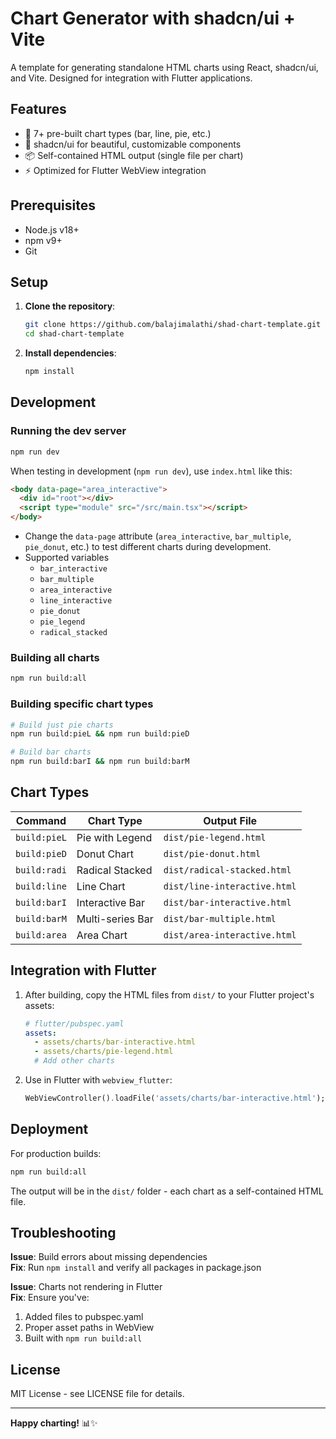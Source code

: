 # Chart Generator with shadcn/ui + Vite

A template for generating standalone HTML charts using React, shadcn/ui, and Vite. Designed for integration with Flutter applications.

## Features

- 🚀 7+ pre-built chart types (bar, line, pie, etc.)
- 🎨 shadcn/ui for beautiful, customizable components
- 📦 Self-contained HTML output (single file per chart)
- ⚡ Optimized for Flutter WebView integration

## Prerequisites

- Node.js v18+
- npm v9+
- Git

## Setup

1. **Clone the repository**:

   ```bash
   git clone https://github.com/balajimalathi/shad-chart-template.git
   cd shad-chart-template
   ```

2. **Install dependencies**:

   ```bash
   npm install
   ```

## Development

### Running the dev server

```bash
npm run dev
```

When testing in development (`npm run dev`), use `index.html` like this:

```html
<body data-page="area_interactive">
  <div id="root"></div>
  <script type="module" src="/src/main.tsx"></script>
</body>
```

- Change the `data-page` attribute (`area_interactive`, `bar_multiple`, `pie_donut`, etc.) to test different charts during development.
- Supported variables
  - `bar_interactive`
  - `bar_multiple`
  - `area_interactive`
  - `line_interactive`
  - `pie_donut`
  - `pie_legend`
  - `radical_stacked`

### Building all charts

```bash
npm run build:all
```

### Building specific chart types

```bash
# Build just pie charts
npm run build:pieL && npm run build:pieD

# Build bar charts
npm run build:barI && npm run build:barM
```

## Chart Types

| Command        | Chart Type          | Output File               |
|----------------|---------------------|---------------------------|
| `build:pieL`   | Pie with Legend     | `dist/pie-legend.html`    |
| `build:pieD`   | Donut Chart         | `dist/pie-donut.html`     |
| `build:radi`   | Radical Stacked     | `dist/radical-stacked.html`|
| `build:line`   | Line Chart          | `dist/line-interactive.html`|
| `build:barI`   | Interactive Bar     | `dist/bar-interactive.html`|
| `build:barM`   | Multi-series Bar    | `dist/bar-multiple.html`   |
| `build:area`   | Area Chart          | `dist/area-interactive.html`|

## Integration with Flutter

1. After building, copy the HTML files from `dist/` to your Flutter project's assets:

   ```yaml
   # flutter/pubspec.yaml
   assets:
     - assets/charts/bar-interactive.html
     - assets/charts/pie-legend.html
     # Add other charts
   ```

2. Use in Flutter with `webview_flutter`:

   ```dart
   WebViewController().loadFile('assets/charts/bar-interactive.html');
   ```

## Deployment

For production builds:

```bash
npm run build:all
```

The output will be in the `dist/` folder - each chart as a self-contained HTML file.

## Troubleshooting

**Issue**: Build errors about missing dependencies  
**Fix**: Run `npm install` and verify all packages in package.json

**Issue**: Charts not rendering in Flutter  
**Fix**: Ensure you've:

1. Added files to pubspec.yaml
2. Proper asset paths in WebView
3. Built with `npm run build:all`

## License

MIT License - see LICENSE file for details.

---

**Happy charting!** 📊✨
